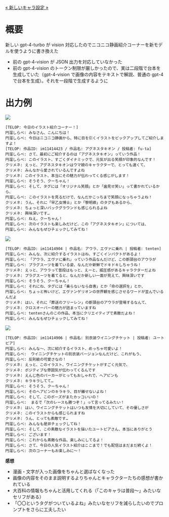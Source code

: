 [« 新しいキャラ設定 »](./10_new_characters.md)

# 概要

新しい gpt-4-turbo が vision 対応したのでニコニコ静画紹介コーナーを新モデルを使うように書き換えた

- 前の gpt-4-vision が JSON 出力を対応していなかった
- 前の gpt-4-vision のトークン制限が厳しかったので、実は二段階で台本を生成していた（gpt-4-vision で画像の内容をテキストで解説、普通の gpt-4 で台本を生成）。それを一段階で生成するように

# 出力例

![](https://lohas.nicoseiga.jp/thumb/11414423i)

```
[TELOP: 今日のイラスト紹介コーナー！]
円溜しらべ: みなさん、こんにちは！
円溜しらべ: 今日はニコニコ静画から、特に目を引くイラストをピックアップしてご紹介しますよ！
[TELOP: 作品ID: im11414423 / 作品名: アグネスタキオン / 投稿者: fu-ta]
円溜しらべ: さて、最初にご紹介するのは「アグネスタキオン」っていう作品！
円溜しらべ: このイラスト、すごくダイナミックで、元気が出る笑顔が印象的なんです！
クリメネ: えっと、アグネスタキオンはウマ娘のキャラクターで、とっても速くて、
クリメネ: みんなから愛されているんですよね
クリメネ: このイラスト、本当にその魅力が伝わってくる感じがします！
円溜しらべ: そうそう、クーちゃん！
円溜しらべ: そして、タグには「オリジナル笑顔」とか「歯見せ笑い」って書かれているから、
円溜しらべ: このイラストを見るだけで、なんだかこっちまで笑顔になっちゃうよね！
クリメネ: うん、それに「早乙女博士」とか「黎明卿」のタグもあるから、
クリメネ: ちょっと深いバックグラウンドも感じられるよね
クリメネ: 興味深いです…
円溜しらべ: ねえ、クーちゃん！
円溜しらべ: 次のイラストも楽しみだけど、この「アグネスタキオン」については、
円溜しらべ: みんなもぜひチェックしてみてね！
```

![](https://lohas.nicoseiga.jp/thumb/11414904i)

```
[TELOP: 作品ID: im11414904 | 作品名: アウラ、エヴァに乗れ | 投稿者: tenten]
円溜しらべ: みんな、次に紹介するイラストはね、すごくインパクトがあるよ！
円溜しらべ: 「アウラ、エヴァに乗れ」っていう作品なんだけど、この断頭台のアウラが
円溜しらべ: プラグスーツを着ている姿、なんだか新鮮でドキドキしちゃうね！
クリメネ: えっと、アウラって普段はもっと、えーと、威圧感があるキャラクターだよね
クリメネ: プラグスーツを着てると、なんだか新しい一面が見えて、興味深いです
円溜しらべ: そうそう、クーちゃん！
円溜しらべ: それにね、タグには「乗らないなら自害」とか「命の選択を」とか、
円溜しらべ: ちょっと怖いけど、エヴァンゲリオンの世界観を感じさせるワードが並んでいるんだよ
クリメネ: はい、それに「葬送のフリーレン」の断頭台のアウラが登場するなんて、
クリメネ: クロスオーバーの魅力が詰まっていますね
円溜しらべ: tentenさんのこの作品、本当にクリエイティブで素敵だよね！
円溜しらべ: みんなもぜひチェックしてみてね！
```

![](https://lohas.nicoseiga.jp/thumb/11414906i)

```
[TELOP: 作品ID: im11414906 | 作品名: 別衣装ウイニングチケット | 投稿者: ユートピア]
円溜しらべ: みんな〜、次に紹介するイラスト、めっちゃ可愛いよ！
円溜しらべ:  ウイニングチケットの別衣装バージョンなんだけど、これがもう、
円溜しらべ: 反則級の可愛さなの！
クリメネ: えっと、このイラスト、ウイニングチケットがすごく元気で、
クリメネ: ポジティブな雰囲気が伝わってくるんです
クリメネ: えんじ色のパーカーがとってもおしゃれで、ヘアピンも
クリメネ: キラキラしてて…
円溜しらべ: そうそう、クーちゃん！
円溜しらべ: そのヘアピンのキラキラ、目が離せないよね！
円溜しらべ: そして、このポーズがまたカッコいいの！
円溜しらべ:  まるで「次のレースも勝つぞ！」って言ってるみたい！
クリメネ: はい、ウイニングチケットはいつも友情を大切にしていて、その優しさが
クリメネ: このイラストからも感じられますね
クリメネ: うん、とっても素敵です…
円溜しらべ: みんなも是非チェックしてね！
円溜しらべ: そして、この素敵なイラストを描いたユートピアさん、本当にありがとう
円溜しらべ: ございます！
円溜しらべ: これからも素敵な作品、楽しみにしてるよ！
円溜しらべ: さて、今日の人気イラスト紹介はここまで！でも配信はまだまだ続くよ！
円溜しらべ: 次のコーナーもお楽しみに〜！
```

**感想**

- 漫画・文字が入った画像をちゃんと選ばなくなった
- 画像の内容をそのまま説明するよりちゃんとキャラクターたちの感想が書かれている
- 大百科の情報もちゃんと活用してくれる（「このキャラは普段〜」みたいなセリフがある）
- 「〇〇というタグがついているよね」みたいなセリフを減らしたいのでプロンプトをさらに工夫したい
